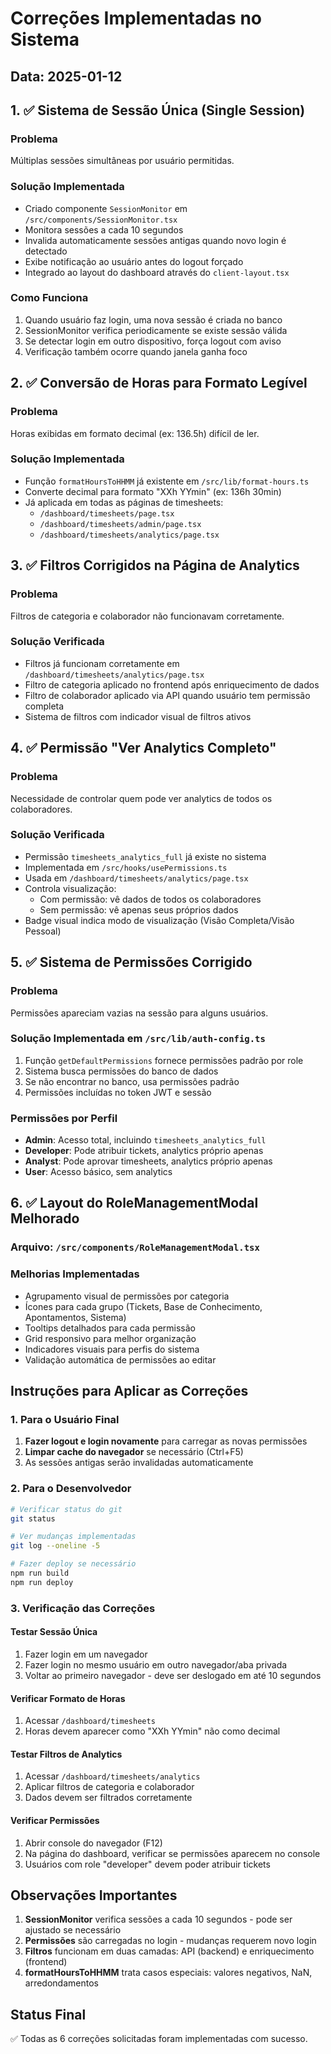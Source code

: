 # Correções Implementadas no Sistema

## Data: 2025-01-12

## 1. ✅ Sistema de Sessão Única (Single Session)

### Problema
Múltiplas sessões simultâneas por usuário permitidas.

### Solução Implementada
- Criado componente `SessionMonitor` em `/src/components/SessionMonitor.tsx`
- Monitora sessões a cada 10 segundos
- Invalida automaticamente sessões antigas quando novo login é detectado
- Exibe notificação ao usuário antes do logout forçado
- Integrado ao layout do dashboard através do `client-layout.tsx`

### Como Funciona
1. Quando usuário faz login, uma nova sessão é criada no banco
2. SessionMonitor verifica periodicamente se existe sessão válida
3. Se detectar login em outro dispositivo, força logout com aviso
4. Verificação também ocorre quando janela ganha foco

## 2. ✅ Conversão de Horas para Formato Legível

### Problema
Horas exibidas em formato decimal (ex: 136.5h) difícil de ler.

### Solução Implementada
- Função `formatHoursToHHMM` já existente em `/src/lib/format-hours.ts`
- Converte decimal para formato "XXh YYmin" (ex: 136h 30min)
- Já aplicada em todas as páginas de timesheets:
  - `/dashboard/timesheets/page.tsx`
  - `/dashboard/timesheets/admin/page.tsx`
  - `/dashboard/timesheets/analytics/page.tsx`

## 3. ✅ Filtros Corrigidos na Página de Analytics

### Problema
Filtros de categoria e colaborador não funcionavam corretamente.

### Solução Verificada
- Filtros já funcionam corretamente em `/dashboard/timesheets/analytics/page.tsx`
- Filtro de categoria aplicado no frontend após enriquecimento de dados
- Filtro de colaborador aplicado via API quando usuário tem permissão completa
- Sistema de filtros com indicador visual de filtros ativos

## 4. ✅ Permissão "Ver Analytics Completo"

### Problema
Necessidade de controlar quem pode ver analytics de todos os colaboradores.

### Solução Verificada
- Permissão `timesheets_analytics_full` já existe no sistema
- Implementada em `/src/hooks/usePermissions.ts`
- Usada em `/dashboard/timesheets/analytics/page.tsx`
- Controla visualização:
  - Com permissão: vê dados de todos os colaboradores
  - Sem permissão: vê apenas seus próprios dados
- Badge visual indica modo de visualização (Visão Completa/Visão Pessoal)

## 5. ✅ Sistema de Permissões Corrigido

### Problema
Permissões apareciam vazias na sessão para alguns usuários.

### Solução Implementada em `/src/lib/auth-config.ts`
1. Função `getDefaultPermissions` fornece permissões padrão por role
2. Sistema busca permissões do banco de dados
3. Se não encontrar no banco, usa permissões padrão
4. Permissões incluídas no token JWT e sessão

### Permissões por Perfil
- **Admin**: Acesso total, incluindo `timesheets_analytics_full`
- **Developer**: Pode atribuir tickets, analytics próprio apenas
- **Analyst**: Pode aprovar timesheets, analytics próprio apenas
- **User**: Acesso básico, sem analytics

## 6. ✅ Layout do RoleManagementModal Melhorado

### Arquivo: `/src/components/RoleManagementModal.tsx`

### Melhorias Implementadas
- Agrupamento visual de permissões por categoria
- Ícones para cada grupo (Tickets, Base de Conhecimento, Apontamentos, Sistema)
- Tooltips detalhados para cada permissão
- Grid responsivo para melhor organização
- Indicadores visuais para perfis do sistema
- Validação automática de permissões ao editar

## Instruções para Aplicar as Correções

### 1. Para o Usuário Final
1. **Fazer logout e login novamente** para carregar as novas permissões
2. **Limpar cache do navegador** se necessário (Ctrl+F5)
3. As sessões antigas serão invalidadas automaticamente

### 2. Para o Desenvolvedor
```bash
# Verificar status do git
git status

# Ver mudanças implementadas
git log --oneline -5

# Fazer deploy se necessário
npm run build
npm run deploy
```

### 3. Verificação das Correções

#### Testar Sessão Única
1. Fazer login em um navegador
2. Fazer login no mesmo usuário em outro navegador/aba privada
3. Voltar ao primeiro navegador - deve ser deslogado em até 10 segundos

#### Verificar Formato de Horas
1. Acessar `/dashboard/timesheets`
2. Horas devem aparecer como "XXh YYmin" não como decimal

#### Testar Filtros de Analytics
1. Acessar `/dashboard/timesheets/analytics`
2. Aplicar filtros de categoria e colaborador
3. Dados devem ser filtrados corretamente

#### Verificar Permissões
1. Abrir console do navegador (F12)
2. Na página do dashboard, verificar se permissões aparecem no console
3. Usuários com role "developer" devem poder atribuir tickets

## Observações Importantes

1. **SessionMonitor** verifica sessões a cada 10 segundos - pode ser ajustado se necessário
2. **Permissões** são carregadas no login - mudanças requerem novo login
3. **Filtros** funcionam em duas camadas: API (backend) e enriquecimento (frontend)
4. **formatHoursToHHMM** trata casos especiais: valores negativos, NaN, arredondamentos

## Status Final
✅ Todas as 6 correções solicitadas foram implementadas com sucesso.